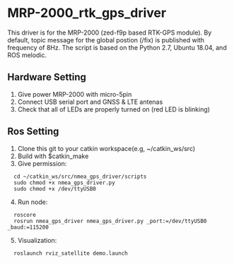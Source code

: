 # MRP-2000_rtk_gps_driver
This driver is for the MRP-2000 (zed-f9p based RTK-GPS module).
By default, topic message for the global postion (/fix) is published with frequency of 8Hz.
The script is based on the Python 2.7, Ubuntu 18.04, and ROS melodic.

## Hardware Setting
1. Give power MRP-2000 with micro-5pin
1. Connect USB serial port and GNSS & LTE antenas
2. Check that all of LEDs are properly turned on (red LED is blinking)

## Ros Setting
1. Clone this git to your catkin workspace(e.g, ~/catkin_ws/src)
2. Build with $catkin_make
3. Give permission:
~~~~
  cd ~/catkin_ws/src/nmea_gps_driver/scripts
  sudo chmod +x nmea_gps_driver.py
  sudo chmod +x /dev/ttyUSB0
~~~~
4. Run node:
~~~~
  roscore
  rosrun nmea_gps_driver nmea_gps_driver.py _port:=/dev/ttyUSB0 _baud:=115200
~~~~
5. Visualization:
~~~~
  roslaunch rviz_satellite demo.launch
~~~~
